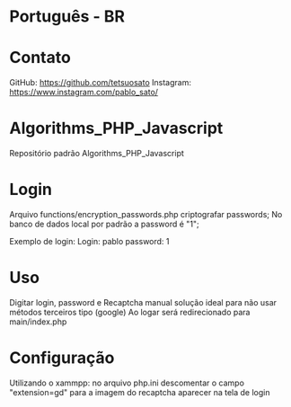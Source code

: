 # Português - BR

# Contato
GitHub: https://github.com/tetsuosato
Instagram: https://www.instagram.com/pablo_sato/

# Algorithms_PHP_Javascript
Repositório padrão Algorithms_PHP_Javascript

# Login
Arquivo functions/encryption_passwords.php criptografar passwords;
No banco de dados local por padrão a password é "1";

Exemplo de login:
Login: pablo
password: 1

# Uso
Digitar login, password e Recaptcha manual solução ideal para não usar métodos terceiros tipo (google)
Ao logar será redirecionado para main/index.php

# Configuração
Utilizando o xammpp:
no arquivo php.ini descomentar o campo "extension=gd" para a imagem do recaptcha aparecer na tela de login